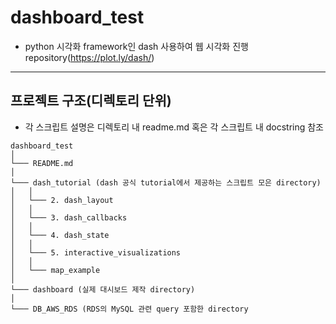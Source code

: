 # dashboard_test

- python 시각화 framework인 dash 사용하여 웹 시각화 진행 repository(https://plot.ly/dash/)

---

## 프로젝트 구조(디렉토리 단위)

- 각 스크립트 설명은 디렉토리 내 readme.md 혹은 각 스크립트 내 docstring 참조

```
dashboard_test
│
└─── README.md
│
└─── dash_tutorial (dash 공식 tutorial에서 제공하는 스크립트 모은 directory)
│   │
│   └─── 2. dash_layout
│   │
│   └─── 3. dash_callbacks
│   │
│   └─── 4. dash_state
│   │
│   └─── 5. interactive_visualizations
│   │
│   └─── map_example
│
└─── dashboard (실제 대시보드 제작 directory)
│
└─── DB_AWS_RDS (RDS의 MySQL 관련 query 포함한 directory

